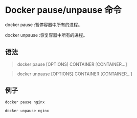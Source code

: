 # Docker pause/unpause 命令

docker pause :暂停容器中所有的进程。

docker unpause :恢复容器中所有的进程。

## 语法

> docker pause [OPTIONS] CONTAINER [CONTAINER...]

> docker unpause [OPTIONS] CONTAINER [CONTAINER...]

## 例子

```sh 
docker pause nginx

docker unpause nginx
```
